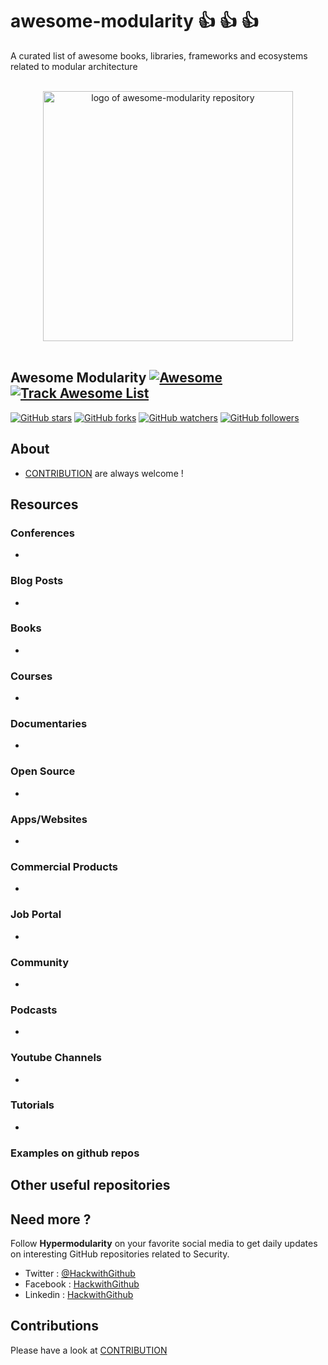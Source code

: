 # awesome-modularity :thumbsup: :thumbsup: :thumbsup:
A curated list of awesome books, libraries, frameworks and ecosystems related to modular architecture

<p align="center">
  <br>
  <img width="400" src="./assets/logo.svg" alt="logo of awesome-modularity repository">
  <br>
  <br>
</p>

## Awesome Modularity [![Awesome](https://cdn.rawgit.com/tom-sapletta-com/awesome-modularity/d7305f38d29fed78fa85652e3a63e154dd8e8829/media/badge.svg)](https://github.com/tom-sapletta-com/awesome-modularity) [![Track Awesome List](https://www.trackawesomelist.com/badge.svg)](https://www.trackawesomelist.com/tom-sapletta-com/awesome-modularity) 

[![GitHub stars](https://img.shields.io/github/stars/tom-sapletta-com/awesome-modularity.svg?style=flat&label=Star)](https://github.com/tom-sapletta-com/awesome-modularity/stargazers)
[![GitHub forks](https://img.shields.io/github/forks/xingshaocheng/architect-awesome.svg?style=flat&label=Fork)](https://github.com/tom-sapletta-com/awesome-modularity/fork)
[![GitHub watchers](https://img.shields.io/github/watchers/tom-sapletta-com/awesome-modularity.svg?style=flat&label=Watch)](https://github.com/tom-sapletta-com/awesome-modularity/watchers)
[![GitHub followers](https://img.shields.io/github/followers/tom-sapletta-com.svg?label=%E5%85%B3%E6%B3%A8)](https://github.com/tom-sapletta-com)



## About

+ [CONTRIBUTION](CONTRIBUTION.md) are always welcome !



## Resources


### Conferences
-


### Blog Posts
-


### Books

-


### Courses
-




### Documentaries
-


### Open Source
-


### Apps/Websites
-


### Commercial Products
-


### Job Portal
-


### Community
-


### Podcasts

-

### Youtube Channels

-



### Tutorials

-


### Examples on github repos




## Other useful repositories




## Need more ?

Follow **Hypermodularity** on your favorite social media to get daily updates on interesting GitHub repositories related to Security.
 - Twitter : [@HackwithGithub](https://twitter.com/Hypermodularity)
 - Facebook : [HackwithGithub](https://www.facebook.com/Hypermodularity)
 - Linkedin : [HackwithGithub](https://www.facebook.com/Hypermodularity)



## Contributions

Please have a look at [CONTRIBUTION](CONTRIBUTION.md) 
